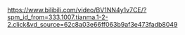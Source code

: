 https://www.bilibili.com/video/BV1NN4y1v7CE/?spm_id_from=333.1007.tianma.1-2-2.click&vd_source=62c8a03e66ff063b9af3e473fadb8049